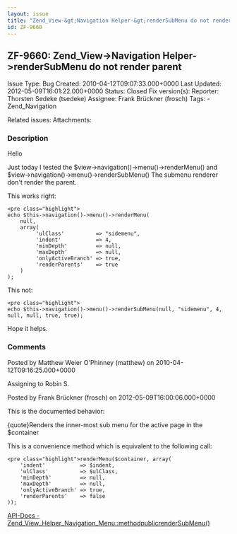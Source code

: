 ```yaml
---
layout: issue
title: "Zend_View-&gt;Navigation Helper-&gt;renderSubMenu do not render parent"
id: ZF-9660
---
```


ZF-9660: Zend\_View->Navigation Helper->renderSubMenu do not render parent
--------------------------------------------------------------------------

 Issue Type: Bug Created: 2010-04-12T09:07:33.000+0000 Last Updated: 2012-05-09T16:01:22.000+0000 Status: Closed Fix version(s): 
 Reporter:  Thorsten Sedeke (tsedeke)  Assignee:  Frank Brückner (frosch)  Tags: - Zend\_Navigation
 
 Related issues: 
 Attachments: 
### Description

Hello

Just today I tested the $view->navigation()->menu()->renderMenu() and $view->navigation()->menu()->renderSubMenu() The submenu renderer don't render the parent.

This works right:

 
    <pre class="highlight">
    echo $this->navigation()->menu()->renderMenu(
        null,
        array(
             'ulClass'          => "sidemenu",
             'indent'           => 4,
             'minDepth'         => null,
             'maxDepth'         => null,
             'onlyActiveBranch' => true,
             'renderParents'    => true
        )
    );


This not:

 
    <pre class="highlight">
    echo $this->navigation()->menu()->renderSubMenu(null, "sidemenu", 4, null, null, true, true); 


Hope it helps.

 

 

### Comments

Posted by Matthew Weier O'Phinney (matthew) on 2010-04-12T09:16:25.000+0000

Assigning to Robin S.

 

 

Posted by Frank Brückner (frosch) on 2012-05-09T16:00:06.000+0000

This is the documented behavior:

{quote}Renders the inner-most sub menu for the active page in the $container

This is a convenience method which is equivalent to the following call:

 
    <pre class="highlight">renderMenu($container, array(
        'indent'           => $indent,
        'ulClass'          => $ulClass,
        'minDepth'         => null,
        'maxDepth'         => null,
        'onlyActiveBranch' => true,
        'renderParents'    => false
    ));


[API-Docs - Zend\_View\_Helper\_Navigation\_Menu::methodpublicrenderSubMenu()](http://framework.zend.com/apidoc/core/db_View_Helper_Navigation_Menu.html#%5CZend_View_Helper_Navigation_Menu::renderSubMenu%28%29)

 

 